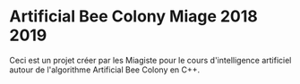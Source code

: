 # Artificial Bee Colony Miage 2018 2019
Ceci est un projet créer par les Miagiste pour le cours d'intelligence artificiel autour de l'algorithme Artificial Bee Colony en C++.
